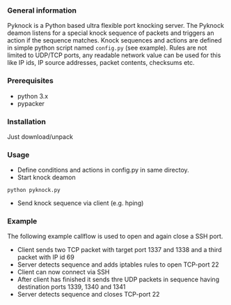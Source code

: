 ### General information
Pyknock is a Python based ultra flexible port knocking server.
The Pyknock deamon listens for a special knock sequence of packets and
triggers an action if the sequence matches. Knock sequences and actions
are defined in simple python script named `config.py` (see example).
Rules are not limited to UDP/TCP ports, any readable network value can
be used for this like IP ids, IP source addresses, packet contents, checksums etc.

### Prerequisites
- python 3.x
- pypacker

### Installation
Just download/unpack

### Usage
  * Define conditions and actions in config.py in same directoy.
  * Start knock deamon

  `python pyknock.py`

  * Send knock sequence via client (e.g. hping)

### Example
The following example callflow is used to open and again close a SSH port.

  * Client sends two TCP packet with target port 1337 and 1338 and a third packet with IP id 69
  * Server detects sequence and adds iptables rules to open TCP-port 22
  * Client can now connect via SSH
  * After client has finished it sends thre UDP packets in sequence having destination ports 1339, 1340 and 1341
  * Server detects sequence and closes TCP-port 22